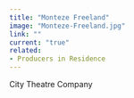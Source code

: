 ```yaml
---
title: "Monteze Freeland"
image: "Monteze-Freeland.jpg"
link: ""
current: "true"
related:
- Producers in Residence
---
```


City Theatre Company

